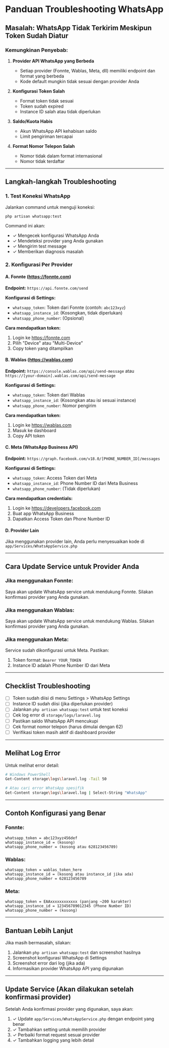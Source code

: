 # Panduan Troubleshooting WhatsApp

## Masalah: WhatsApp Tidak Terkirim Meskipun Token Sudah Diatur

### Kemungkinan Penyebab:

1. **Provider API WhatsApp yang Berbeda**
   - Setiap provider (Fonnte, Wablas, Meta, dll) memiliki endpoint dan format yang berbeda
   - Kode default mungkin tidak sesuai dengan provider Anda

2. **Konfigurasi Token Salah**
   - Format token tidak sesuai
   - Token sudah expired
   - Instance ID salah atau tidak diperlukan

3. **Saldo/Kuota Habis**
   - Akun WhatsApp API kehabisan saldo
   - Limit pengiriman tercapai

4. **Format Nomor Telepon Salah**
   - Nomor tidak dalam format internasional
   - Nomor tidak terdaftar

---

## Langkah-langkah Troubleshooting

### 1. Test Koneksi WhatsApp

Jalankan command untuk menguji koneksi:

```bash
php artisan whatsapp:test
```

Command ini akan:
- ✓ Mengecek konfigurasi WhatsApp Anda
- ✓ Mendeteksi provider yang Anda gunakan
- ✓ Mengirim test message
- ✓ Memberikan diagnosis masalah

### 2. Konfigurasi Per Provider

#### A. **Fonnte** (https://fonnte.com)

**Endpoint:** `https://api.fonnte.com/send`

**Konfigurasi di Settings:**
- `whatsapp_token`: Token dari Fonnte (contoh: `abc123xyz`)
- `whatsapp_instance_id`: (Kosongkan, tidak diperlukan)
- `whatsapp_phone_number`: (Opsional)

**Cara mendapatkan token:**
1. Login ke https://fonnte.com
2. Pilih "Device" atau "Multi-Device"
3. Copy token yang ditampilkan

#### B. **Wablas** (https://wablas.com)

**Endpoint:** `https://console.wablas.com/api/send-message` atau `https://[your-domain].wablas.com/api/send-message`

**Konfigurasi di Settings:**
- `whatsapp_token`: Token dari Wablas
- `whatsapp_instance_id`: (Kosongkan atau isi sesuai instance)
- `whatsapp_phone_number`: Nomor pengirim

**Cara mendapatkan token:**
1. Login ke https://wablas.com
2. Masuk ke dashboard
3. Copy API token

#### C. **Meta (WhatsApp Business API)**

**Endpoint:** `https://graph.facebook.com/v18.0/[PHONE_NUMBER_ID]/messages`

**Konfigurasi di Settings:**
- `whatsapp_token`: Access Token dari Meta
- `whatsapp_instance_id`: Phone Number ID dari Meta Business
- `whatsapp_phone_number`: (Tidak diperlukan)

**Cara mendapatkan credentials:**
1. Login ke https://developers.facebook.com
2. Buat app WhatsApp Business
3. Dapatkan Access Token dan Phone Number ID

#### D. **Provider Lain**

Jika menggunakan provider lain, Anda perlu menyesuaikan kode di `app/Services/WhatsAppService.php`

---

## Cara Update Service untuk Provider Anda

### Jika menggunakan **Fonnte**:

Saya akan update WhatsApp service untuk mendukung Fonnte. Silakan konfirmasi provider yang Anda gunakan.

### Jika menggunakan **Wablas**:

Saya akan update WhatsApp service untuk mendukung Wablas. Silakan konfirmasi provider yang Anda gunakan.

### Jika menggunakan **Meta**:

Service sudah dikonfigurasi untuk Meta. Pastikan:
1. Token format: `Bearer YOUR_TOKEN`
2. Instance ID adalah Phone Number ID dari Meta

---

## Checklist Troubleshooting

- [ ] Token sudah diisi di menu Settings > WhatsApp Settings
- [ ] Instance ID sudah diisi (jika diperlukan provider)
- [ ] Jalankan `php artisan whatsapp:test` untuk test koneksi
- [ ] Cek log error di `storage/logs/laravel.log`
- [ ] Pastikan saldo WhatsApp API mencukupi
- [ ] Cek format nomor telepon (harus dimulai dengan 62)
- [ ] Verifikasi token masih aktif di dashboard provider

---

## Melihat Log Error

Untuk melihat error detail:

```bash
# Windows PowerShell
Get-Content storage\logs\laravel.log -Tail 50

# Atau cari error WhatsApp spesifik
Get-Content storage\logs\laravel.log | Select-String "WhatsApp"
```

---

## Contoh Konfigurasi yang Benar

### Fonnte:
```
whatsapp_token = abc123xyz456def
whatsapp_instance_id = (kosong)
whatsapp_phone_number = (kosong atau 628123456789)
```

### Wablas:
```
whatsapp_token = wablas_token_here
whatsapp_instance_id = (kosong atau instance_id jika ada)
whatsapp_phone_number = 628123456789
```

### Meta:
```
whatsapp_token = EAAxxxxxxxxxxxx (panjang ~200 karakter)
whatsapp_instance_id = 123456789012345 (Phone Number ID)
whatsapp_phone_number = (kosong)
```

---

## Bantuan Lebih Lanjut

Jika masih bermasalah, silakan:

1. Jalankan `php artisan whatsapp:test` dan screenshot hasilnya
2. Screenshot konfigurasi WhatsApp di Settings
3. Screenshot error dari log (jika ada)
4. Informasikan provider WhatsApp API yang digunakan

---

## Update Service (Akan dilakukan setelah konfirmasi provider)

Setelah Anda konfirmasi provider yang digunakan, saya akan:
1. ✓ Update `app/Services/WhatsAppService.php` dengan endpoint yang benar
2. ✓ Tambahkan setting untuk memilih provider
3. ✓ Perbaiki format request sesuai provider
4. ✓ Tambahkan logging yang lebih detail
